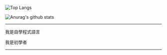 ![Top Langs](https://github-readme-stats.vercel.app/api/top-langs/?username=xiaoxigua&langs_count=8&theme=radical)


![Anurag's github stats](https://github-readme-stats.vercel.app/api?username=XiaoHei14&show_icons=true&theme=radical)

-----------

我是自學程式語言

我是初學者

-----------
